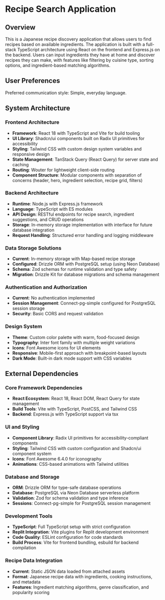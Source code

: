 # Recipe Search Application

## Overview

This is a Japanese recipe discovery application that allows users to find recipes based on available ingredients. The application is built with a full-stack TypeScript architecture using React on the frontend and Express.js on the backend. Users can input ingredients they have at home and discover recipes they can make, with features like filtering by cuisine type, sorting options, and ingredient-based matching algorithms.

## User Preferences

Preferred communication style: Simple, everyday language.

## System Architecture

### Frontend Architecture
- **Framework**: React 18 with TypeScript and Vite for build tooling
- **UI Library**: Shadcn/ui components built on Radix UI primitives for accessibility
- **Styling**: Tailwind CSS with custom design system variables and responsive design
- **State Management**: TanStack Query (React Query) for server state and caching
- **Routing**: Wouter for lightweight client-side routing
- **Component Structure**: Modular components with separation of concerns (header, hero, ingredient selection, recipe grid, filters)

### Backend Architecture
- **Runtime**: Node.js with Express.js framework
- **Language**: TypeScript with ES modules
- **API Design**: RESTful endpoints for recipe search, ingredient suggestions, and CRUD operations
- **Storage**: In-memory storage implementation with interface for future database integration
- **Request Handling**: Structured error handling and logging middleware

### Data Storage Solutions
- **Current**: In-memory storage with Map-based recipe storage
- **Configured**: Drizzle ORM with PostgreSQL setup (using Neon Database)
- **Schema**: Zod schemas for runtime validation and type safety
- **Migration**: Drizzle Kit for database migrations and schema management

### Authentication and Authorization
- **Current**: No authentication implemented
- **Session Management**: Connect-pg-simple configured for PostgreSQL session storage
- **Security**: Basic CORS and request validation

### Design System
- **Theme**: Custom color palette with warm, food-focused design
- **Typography**: Inter font family with multiple weight variations
- **Icons**: Font Awesome icons for UI elements
- **Responsive**: Mobile-first approach with breakpoint-based layouts
- **Dark Mode**: Built-in dark mode support with CSS variables

## External Dependencies

### Core Framework Dependencies
- **React Ecosystem**: React 18, React DOM, React Query for state management
- **Build Tools**: Vite with TypeScript, PostCSS, and Tailwind CSS
- **Backend**: Express.js with TypeScript support via tsx

### UI and Styling
- **Component Library**: Radix UI primitives for accessibility-compliant components
- **Styling**: Tailwind CSS with custom configuration and Shadcn/ui component system
- **Icons**: Font Awesome 6.4.0 for iconography
- **Animations**: CSS-based animations with Tailwind utilities

### Database and Storage
- **ORM**: Drizzle ORM for type-safe database operations
- **Database**: PostgreSQL via Neon Database serverless platform
- **Validation**: Zod for schema validation and type inference
- **Sessions**: Connect-pg-simple for PostgreSQL session management

### Development Tools
- **TypeScript**: Full TypeScript setup with strict configuration
- **Replit Integration**: Vite plugins for Replit development environment
- **Code Quality**: ESLint configuration for code standards
- **Build Process**: Vite for frontend bundling, esbuild for backend compilation

### Recipe Data Integration
- **Current**: Static JSON data loaded from attached assets
- **Format**: Japanese recipe data with ingredients, cooking instructions, and metadata
- **Features**: Ingredient matching algorithms, genre classification, and popularity scoring